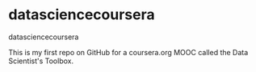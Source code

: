 datasciencecoursera
===================

datasciencecoursera

This is my first repo on GitHub for a coursera.org MOOC called the Data Scientist's Toolbox.
